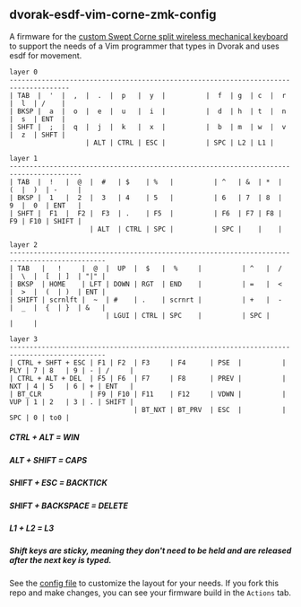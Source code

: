 ## dvorak-esdf-vim-corne-zmk-config

A firmware for the [custom Swept Corne split wireless mechanical keyboard](https://www.etsy.com/listing/1235225784/custom-swept-corne-split-wireless?click_key=74d726018ca7d05092a40855087bf090299eafaa%3A1235225784&click_sum=c7a5e75c&ref=shop_home_active_3) to support the needs of a Vim programmer that types in Dvorak and uses esdf for movement.

```
layer 0
-------------------------------------------------------------------------------------
| TAB  |  '  |  ,  |  .  |  p   |  y  |          |  f  | g  | c  |  r  |  l  | /    |
| BKSP |  a  |  o  |  e  |  u   |  i  |          |  d  | h  | t  |  n  |  s  | ENT  |
| SHFT |  ;  |  q  |  j  |  k   |  x  |          |  b  | m  | w  |  v  |  z  | SHFT |
                   | ALT | CTRL | ESC |          | SPC | L2 | L1 |
```
```
layer 1
----------------------------------------------------------------------------------------
| TAB  |  !   |  @  |  #   | $    | %   |          | ^   | &  | *  |  (  |  )  | -     |
| BKSP |  1   |  2  |  3   | 4    | 5   |          | 6   | 7  | 8  |  9  |  0  | ENT   |
| SHFT |  F1  |  F2 |  F3  | .    | F5  |          | F6  | F7 | F8 |  F9 | F10 | SHIFT |
                    | ALT  | CTRL | SPC |          | SPC |    |    |
```
```
layer 2
----------------------------------------------------------------------------------------------
| TAB   |   !     |  @  |  UP  |  $   |  %     |          | ^   |  /  |  \  |  [  | ]  | "|" |
| BKSP  | HOME    | LFT | DOWN | RGT  | END    |          | =   |  <  |  >  |  (  | )  | ENT |
| SHIFT | scrnlft |  ~  | #    | .    | scrnrt |          | +   |  -  |  _  |  {  | }  | &   |
                        | LGUI | CTRL | SPC    |          | SPC |     |     |
```
```
layer 3
----------------------------------------------------------------------------------------------
| CTRL + SHFT + ESC | F1 | F2  | F3     | F4      | PSE  |          | PLY | 7 | 8   | 9 | - | /     |
| CTRL + ALT + DEL  | F5 | F6  | F7     | F8      | PREV |          | NXT | 4 | 5   | 6 | + | ENT   |
| BT_CLR            | F9 | F10 | F11    | F12     | VDWN |          | VUP | 1 | 2   | 3 | . | SHIFT |
                               | BT_NXT | BT_PRV  | ESC  |          | SPC | 0 | to0 |
```

##### CTRL + ALT = WIN
##### ALT + SHIFT = CAPS
##### SHIFT + ESC = BACKTICK
##### SHIFT + BACKSPACE = DELETE
##### L1 + L2 = L3
##### Shift keys are sticky, meaning they don't need to be held and are released after the next key is typed.


See the [config file](https://github.com/geektechniquestudios/zmk-config/blob/master/config/corne.keymap) to customize the layout for your needs. If you fork this repo and make changes, you can see your firmware build in the `Actions` tab.

